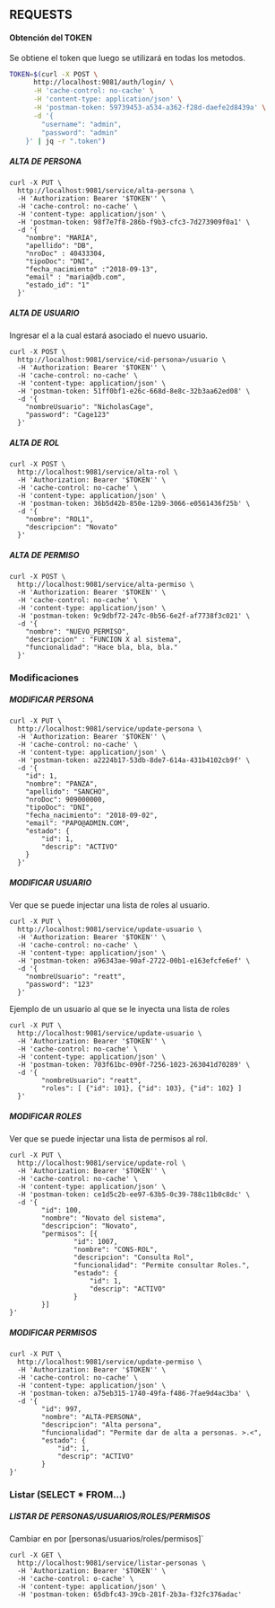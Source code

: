 ## REQUESTS

#### Obtención del TOKEN

Se obtiene el token que luego se utilizará en todas los metodos.

 ```bash
 TOKEN=$(curl -X POST \
       http://localhost:9081/auth/login/ \
       -H 'cache-control: no-cache' \
       -H 'content-type: application/json' \
       -H 'postman-token: 59739453-a534-a362-f28d-daefe2d8439a' \
       -d '{
         "username": "admin",
         "password": "admin"
     }' | jq -r ".token")
 ```

##### ALTA DE PERSONA

```
curl -X PUT \
  http://localhost:9081/service/alta-persona \
  -H 'Authorization: Bearer '$TOKEN'' \
  -H 'cache-control: no-cache' \
  -H 'content-type: application/json' \
  -H 'postman-token: 98f7e7f8-286b-f9b3-cfc3-7d273909f0a1' \
  -d '{
	"nombre": "MARIA",
	"apellido": "DB",
	"nroDoc" : 40433304,
	"tipoDoc": "DNI",
	"fecha_nacimiento" :"2018-09-13",
	"email" : "maria@db.com",
	"estado_id": "1"
  }'
```

##### ALTA DE USUARIO

Ingresar el <id-persona> a la cual estará asociado el nuevo usuario.

```
curl -X POST \
  http://localhost:9081/service/<id-persona>/usuario \
  -H 'Authorization: Bearer '$TOKEN'' \
  -H 'cache-control: no-cache' \
  -H 'content-type: application/json' \
  -H 'postman-token: 51ff0bf1-e26c-668d-8e8c-32b3aa62ed08' \
  -d '{
	"nombreUsuario": "NicholasCage",
	"password": "Cage123"
  }'
```

##### ALTA DE ROL

```
curl -X POST \
  http://localhost:9081/service/alta-rol \
  -H 'Authorization: Bearer '$TOKEN'' \
  -H 'cache-control: no-cache' \
  -H 'content-type: application/json' \
  -H 'postman-token: 36b5d42b-850e-12b9-3066-e0561436f25b' \
  -d '{
    "nombre": "ROL1",
    "descripcion": "Novato"
  }'
```

##### ALTA DE PERMISO

```
curl -X POST \
  http://localhost:9081/service/alta-permiso \
  -H 'Authorization: Bearer '$TOKEN'' \
  -H 'cache-control: no-cache' \
  -H 'content-type: application/json' \
  -H 'postman-token: 9c9dbf72-247c-0b56-6e2f-af7738f3c021' \
  -d '{
	"nombre": "NUEVO_PERMISO",
	"descripcion" : "FUNCION X al sistema",
	"funcionalidad": "Hace bla, bla, bla."
  }'
```

### Modificaciones

##### MODIFICAR PERSONA

```
curl -X PUT \
  http://localhost:9081/service/update-persona \
  -H 'Authorization: Bearer '$TOKEN'' \
  -H 'cache-control: no-cache' \
  -H 'content-type: application/json' \
  -H 'postman-token: a2224b17-53db-8de7-614a-431b4102cb9f' \
  -d '{
    "id": 1,
    "nombre": "PANZA",
    "apellido": "SANCHO",
    "nroDoc": 909000000,
    "tipoDoc": "DNI",
    "fecha_nacimiento": "2018-09-02",
    "email": "PAPO@ADMIN.COM",
    "estado": {
        "id": 1,
        "descrip": "ACTIVO"
    }
  }'
```


##### MODIFICAR USUARIO

Ver que se puede injectar una lista de roles al usuario.

```
curl -X PUT \
  http://localhost:9081/service/update-usuario \
  -H 'Authorization: Bearer '$TOKEN'' \
  -H 'cache-control: no-cache' \
  -H 'content-type: application/json' \
  -H 'postman-token: a96343ae-90af-2722-00b1-e163efcfe6ef' \
  -d '{
	"nombreUsuario": "reatt",
	"password": "123"
  }'
```

Ejemplo de un usuario al que se le inyecta una lista de roles

```
curl -X PUT \
  http://localhost:9081/service/update-usuario \
  -H 'Authorization: Bearer '$TOKEN'' \
  -H 'cache-control: no-cache' \
  -H 'content-type: application/json' \
  -H 'postman-token: 703f61bc-090f-7256-1023-263041d70289' \
  -d '{
        "nombreUsuario": "reatt",
        "roles": [ {"id": 101}, {"id": 103}, {"id": 102} ]
  }'
```

##### MODIFICAR ROLES

Ver que se puede injectar una lista de permisos al rol.

```
curl -X PUT \
  http://localhost:9081/service/update-rol \
  -H 'Authorization: Bearer '$TOKEN'' \
  -H 'cache-control: no-cache' \
  -H 'content-type: application/json' \
  -H 'postman-token: ce1d5c2b-ee97-63b5-0c39-788c11b0c8dc' \
  -d '{
        "id": 100,
        "nombre": "Novato del sistema",
        "descripcion": "Novato",
        "permisos": [{
                "id": 1007,
                "nombre": "CONS-ROL",
                "descripcion": "Consulta Rol",
                "funcionalidad": "Permite consultar Roles.",
                "estado": {
                    "id": 1,
                    "descrip": "ACTIVO"
                }
        }]
}'
```

##### MODIFICAR PERMISOS

```
curl -X PUT \
  http://localhost:9081/service/update-permiso \
  -H 'Authorization: Bearer '$TOKEN'' \
  -H 'cache-control: no-cache' \
  -H 'content-type: application/json' \
  -H 'postman-token: a75eb315-1740-49fa-f486-7fae9d4ac3ba' \
  -d '{
        "id": 997,
        "nombre": "ALTA-PERSONA",
        "descripcion": "Alta persona",
        "funcionalidad": "Permite dar de alta a personas. >.<",
        "estado": {
            "id": 1,
            "descrip": "ACTIVO"
        }
}'
```

### Listar (SELECT * FROM...)

##### LISTAR DE PERSONAS/USUARIOS/ROLES/PERMISOS

Cambiar en <objeto> por [personas/usuarios/roles/permisos]`

```
curl -X GET \
  http://localhost:9081/service/listar-personas \
  -H 'Authorization: Bearer '$TOKEN'' \
  -H 'cache-control: o-cache' \
  -H 'content-type: application/json' \
  -H 'postman-token: 65dbfc43-39cb-281f-2b3a-f32fc376adac'
```
